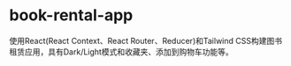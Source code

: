 # book-rental-app
使用React(React Context、React Router、Reducer)和Tailwind CSS构建图书租赁应用，具有Dark/Light模式和收藏夹、添加到购物车功能等。
